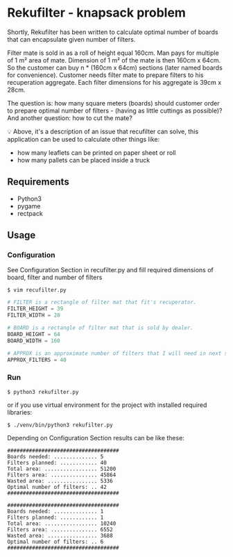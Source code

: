 # Rekufilter - knapsack problem

Shortly, Rekufilter has been written to calculate optimal number of boards that can encapsulate
given number of filters.


Filter mate is sold in as a roll of height equal 160cm. Man pays for multiple of 1 m² area of mate. Dimension of 1 m² of
the mate is then 160cm x 64cm. So the customer can buy n * (160cm x 64cm) sections (later named boards for convenience).
Customer needs filter mate to prepare filters to his recuperation aggregate. Each filter dimensions for his aggregate
is 39cm x 28cm.

The question is: how many square meters (boards) should customer order to prepare optimal number of filters -
(having as little cuttings as possible)? And another question: how to cut the mate?

:bulb: Above, it's a description of an issue that recufilter can solve, this application can be used to calculate
other things like:
- how many leaflets can be printed on paper sheet or roll
- how many pallets can be placed inside a truck

## Requirements
- Python3
- pygame
- rectpack

## Usage

### Configuration
See Configuration Section in recufilter.py and fill required dimensions of board, filter and number of filters
````shell
$ vim recufilter.py
````
````python
# FILTER is a rectangle of filter mat that fit's recuperator.
FILTER_HEIGHT = 39
FILTER_WIDTH = 28

# BOARD is a rectangle of filter mat that is sold by dealer.
BOARD_HEIGHT = 64
BOARD_WIDTH = 160

# APPROX is an approximate number of filters that I will need in next several months.
APPROX_FILTERS = 40
````
### Run
````shell
$ python3 rekufilter.py
````
or if you use virtual environment for the project with installed required libraries:
````shell
$ ./venv/bin/python3 rekufilter.py
````
Depending on Configuration Section results can be like these:
````
####################################
Boards needed: .............. 5
Filters planned: ............ 40
Total area: ................. 51200
Filters area: ............... 45864
Wasted area: ................ 5336
Optimal number of filters: .. 42
####################################
````

````
####################################
Boards needed: .............. 1
Filters planned: ............ 1
Total area: ................. 10240
Filters area: ............... 6552
Wasted area: ................ 3688
Optimal number of filters: .. 6
####################################
````
